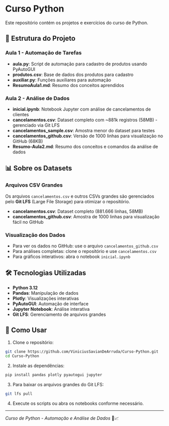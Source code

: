 # Curso Python

Este repositório contém os projetos e exercícios do curso de Python.

## 📁 Estrutura do Projeto

### Aula 1 - Automação de Tarefas
- **aula.py**: Script de automação para cadastro de produtos usando PyAutoGUI
- **produtos.csv**: Base de dados dos produtos para cadastro
- **auxiliar.py**: Funções auxiliares para automação
- **ResumoAula1.md**: Resumo dos conceitos aprendidos

### Aula 2 - Análise de Dados
- **inicial.ipynb**: Notebook Jupyter com análise de cancelamentos de clientes
- **cancelamentos.csv**: Dataset completo com ~881k registros (58MB) - gerenciado via Git LFS
- **cancelamentos_sample.csv**: Amostra menor do dataset para testes
- **cancelamentos_github.csv**: Versão de 1000 linhas para visualização no GitHub (68KB)
- **Resumo-Aula2.md**: Resumo dos conceitos e comandos da análise de dados

## 📊 Sobre os Datasets

### Arquivos CSV Grandes
Os arquivos `cancelamentos.csv` e outros CSVs grandes são gerenciados pelo **Git LFS** (Large File Storage) para otimizar o repositório.

- **cancelamentos.csv**: Dataset completo (881.666 linhas, 58MB)
- **cancelamentos_github.csv**: Amostra de 1000 linhas para visualização fácil no GitHub

### Visualização dos Dados
- Para ver os dados no GitHub: use o arquivo `cancelamentos_github.csv`
- Para análises completas: clone o repositório e use `cancelamentos.csv`
- Para gráficos interativos: abra o notebook `inicial.ipynb`

## 🛠️ Tecnologias Utilizadas
- **Python 3.12**
- **Pandas**: Manipulação de dados
- **Plotly**: Visualizações interativas
- **PyAutoGUI**: Automação de interface
- **Jupyter Notebook**: Análise interativa
- **Git LFS**: Gerenciamento de arquivos grandes

## 🚀 Como Usar

1. Clone o repositório:
```bash
git clone https://github.com/ViniciusSavianDeArruda/Curso-Python.git
cd Curso-Python
```

2. Instale as dependências:
```bash
pip install pandas plotly pyautogui jupyter
```

3. Para baixar os arquivos grandes do Git LFS:
```bash
git lfs pull
```

4. Execute os scripts ou abra os notebooks conforme necessário.

---
*Curso de Python - Automação e Análise de Dados* 🐍📈